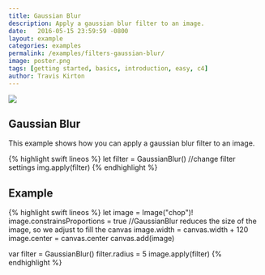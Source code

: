 ```yaml
---
title: Gaussian Blur
description: Apply a gaussian blur filter to an image.
date:   2016-05-15 23:59:59 -0800
layout: example
categories: examples
permalink: /examples/filters-gaussian-blur/
image: poster.png
tags: [getting started, basics, introduction, easy, c4]
author: Travis Kirton
---
```

![](gaussian-blur.png)

## Gaussian Blur
This example shows how you can apply a gaussian blur filter to an image.

{% highlight swift lineos %}
let filter = GaussianBlur()
//change filter settings
img.apply(filter)
{% endhighlight %}

## Example
{% highlight swift lineos %}
let image = Image("chop")!
image.constrainsProportions = true
//GaussianBlur reduces the size of the image, so we adjust to fill the canvas
image.width = canvas.width + 120
image.center = canvas.center
canvas.add(image)

var filter = GaussianBlur()
filter.radius = 5
image.apply(filter)
{% endhighlight %}
